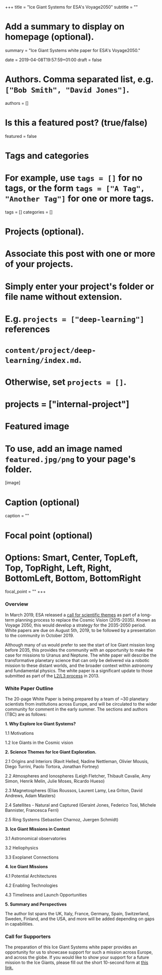 +++
title = "Ice Giant Systems for ESA's Voyage2050"
subtitle = ""

# Add a summary to display on homepage (optional).
summary = "Ice Giant Systems white paper for ESA's Voyage2050."

date = 2019-04-08T19:57:59+01:00
draft = false

# Authors. Comma separated list, e.g. `["Bob Smith", "David Jones"]`.
authors = []

# Is this a featured post? (true/false)
featured = false

# Tags and categories
# For example, use `tags = []` for no tags, or the form `tags = ["A Tag", "Another Tag"]` for one or more tags.
tags = []
categories = []

# Projects (optional).
#   Associate this post with one or more of your projects.
#   Simply enter your project's folder or file name without extension.
#   E.g. `projects = ["deep-learning"]` references
#   `content/project/deep-learning/index.md`.
#   Otherwise, set `projects = []`.
# projects = ["internal-project"]

# Featured image
# To use, add an image named `featured.jpg/png` to your page's folder.
[image]
  # Caption (optional)
  caption = ""

  # Focal point (optional)
  # Options: Smart, Center, TopLeft, Top, TopRight, Left, Right, BottomLeft, Bottom, BottomRight
  focal_point = ""
+++
### Overview
In March 2019, ESA released a [call for scientific themes](https://www.cosmos.esa.int/web/voyage-2050) as part of a long-term planning process to replace the Cosmic Vision (2015-2035).  Known as Voyage 2050, this would develop a strategy for the 2035-2050 period.  White papers are due on August 5th, 2019, to be followed by a presentation to the community in October 2019.

Although many of us would prefer to see the start of Ice Giant mission long before 2035, this provides the community with an opportunity to make the case for missions to Uranus and Neptune.  The white paper will describe the transformative planetary science that can only be delivered via a robotic mission to these distant worlds, and the broader context within astronomy and fundamental physics.  The white paper is a significant update to those submitted as part of the [L2/L3 process](https://ice-giants.github.io/post/esa-l2-l3-proposals/) in 2013.

### White Paper Outline
The 20-page White Paper is being prepared by a team of ~30 planetary scientists from institutions across Europe, and will be circulated to the wider community for comment in the early summer.  The sections and authors (TBC) are as follows:

**1. Why Explore Ice Giant Systems?**

  1.1 Motivations

  1.2 Ice Giants in the Cosmic vision

**2. Science Themes for Ice Giant Exploration.**

  2.1 Origins and Interiors (Ravit Helled, Nadine Nettleman, Olivier Mousis, Diego Turrini, Paolo Tortora, Jonathan Fortney)

  2.2 Atmospheres and Ionospheres (Leigh Fletcher, Thibault Cavalie, Amy Simon, Henrik Melin, Julie Moses, Ricardo Hueso)

  2.3 Magnetospheres (Elias Roussos, Laurent Lamy, Lea Griton, David Andrews, Adam Masters)

  2.4 Satellites - Natural and Captured (Geraint Jones, Federico Tosi, Michele Bannister, Francesca Ferri)

  2.5 Ring Systems (Sebastien Charnoz,  Juergen Schmidt)

**3. Ice Giant Missions in Context**

  3.1 Astronomical observatories

  3.2 Heliophysics

  3.3 Exoplanet Connections

**4. Ice Giant Missions**

  4.1 Potential Architectures

  4.2 Enabling Technologies

  4.3 Timeliness and Launch Opportunities

**5. Summary and Perspectives**

The author list spans the UK, Italy, France, Germany, Spain, Switzerland, Sweden, Finland, and the USA, and more will be added depending on gaps in capabilities.  

### Call for Supporters
The preparation of this Ice Giant Systems white paper provides an opportunity for us to showcase support for such a mission across Europe, and across the globe.  If you would like to show your support for a future mission to the Ice Giants, please fill out the short 10-second form at [this link.](https://docs.google.com/forms/d/e/1FAIpQLSfkpexiUf9L4bK_4NNMzwPuU9Hm1S2D_UFaE8RJMuTIFdItKw/viewform?usp=sf_link)
